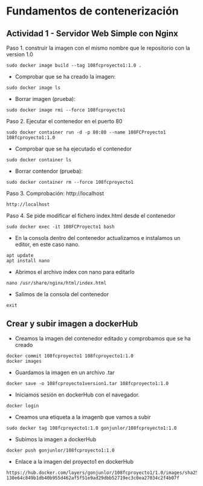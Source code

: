 # Fundamentos de contenerización
## Actividad 1 - Servidor Web Simple con Nginx

Paso 1. construir la imagen con el mismo nombre que le repositorio con la version 1.0
```
sudo docker image build --tag 108fcproyecto1:1.0 .
```	
	
- Comprobar que se ha creado la imagen:
```
sudo docker image ls 
```

- Borrar imagen (prueba):
```
sudo docker image rmi --force 108fcproyecto1
```

Paso 2. Ejecutar el contenedor en el puerto 80
```
sudo docker container run -d -p 80:80 --name 108FCProyecto1 108fcproyecto1:1.0
```

- Comprobar que se ha ejecutado el contenedor
```
sudo docker container ls
```
- Borrar contendor (prueba):
```
sudo docker container rm --force 108fcproyecto1
```

Paso 3. Comprobación: http://localhost
```
http://localhost
```

Paso 4. Se pide modificar el fichero index.html desde el contenedor
```
sudo docker exec -it 108FCProyecto1 bash
```
- En la consola dentro del contenedor actualizamos e instalamos un editor, en este caso nano.
```
apt update
apt install nano
```
- Abrimos el archivo index con nano para editarlo
```
nano /usr/share/nginx/html/index.html
```
- Salimos de la consola del contenedor
```
exit
```
## Crear y subir imagen a dockerHub
* Creamos la imagen del contenedor editado y comprobamos que se ha creado
```
docker commit 108fcproyecto1 108fcproyecto1:1.0
docker images
```
* Guardamos la imagen en un archivo .tar
```
docker save -o 108fcproyecto1version1.tar 108fcproyecto1:1.0 
```
* Iniciamos sesión en dockerHub con el navegador.
```
docker login
```
* Creamos una etiqueta a la imagenb que vamos a subir
```
sudo docker tag 108fcproyecto1:1.0 gonjunlor/108fcproyecto1:1.0
```
* Subimos la imagen a dockerHub
```
docker push gonjunlor/108fcproyecto1:1.0
```
* Enlace a la imagen del proyecto1 en dockerHub
```
https://hub.docker.com/layers/gonjunlor/108fcproyecto1/1.0/images/sha256-130e64c849b1db40b955d462af5f51e9ad29dbb52719ec3c0ea27034c2f4b07f
```
